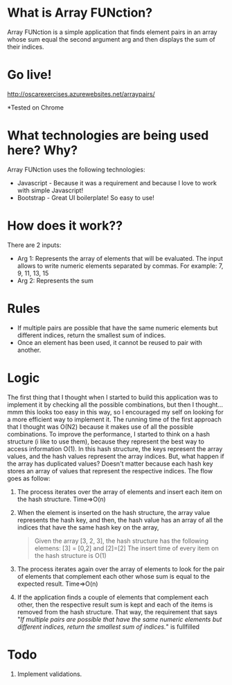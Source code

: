 # What is Array FUNction?
Array FUNction is a simple application that finds element pairs in an array whose sum equal the second argument arg and then displays the sum of their indices.

# Go live!
http://oscarexercises.azurewebsites.net/arraypairs/

*Tested on Chrome
# What technologies are being used here? Why?
Array FUNction uses the following technologies:
* Javascript - Because it was a requirement and because I love to work with simple Javascript!
* Bootstrap - Great UI boilerplate! So easy to use!

# How does it work??
There are 2 inputs:

 - Arg 1: Represents the array of elements that will be evaluated. The input allows to write numeric elements separated by commas. For example: 7, 9, 11, 13, 15
 - Arg 2: Represents the sum

# Rules
 - If multiple pairs are possible that have the same numeric elements but different indices, return the smallest sum of indices. 
 - Once an element has been used, it cannot be reused to pair with another.

# Logic
The first thing that I thought when I started to build this application was to implement it by checking all the possible combinations, but then I thought... mmm this looks too easy in this way, so I encouraged my self on looking for a more efficient way to implement it.
The running time of the first approach that I thought was O(N2) because it makes use of all the possible combinations.
To improve the performance, I started to think on a hash structure (i like to use them), because they represent the best way to access information O(1).
In this hash structure, the keys represent the array values, and the hash values represent the array indices.
But, what happen if the array has duplicated values? Doesn't matter because each hash key stores an array of values that represent the respective indices.
The flow goes as follow:

 1. The process iterates over the array of elements and insert each item on the hash structure. Time=>O(n)
 2. When the element is inserted on the hash structure, the array value represents the hash key, and then, the hash value has an array of all the indices that have the same hash key on the array,
	 

	> Given the array [3, 2, 3], the hash structure has the following elemens: [3] = [0,2] and [2]=[2]
	> The insert time of every item on the hash structure is O(1)

 3. The process iterates again over the array of elements to look for the pair of elements that complement each other whose sum is equal to the expected result. Time=>O(n)
 4.  If the application finds a couple of elements that complement each other, then the respective result sum is kept and each of the items is removed from the hash structure. That way, the requirement that says "*If multiple pairs are possible that have the same numeric elements but different indices, return the smallest sum of indices.*" is fullfilled
# Todo
1. Implement validations.




